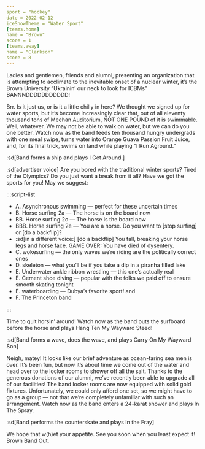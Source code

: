 ```yaml
---
sport = "hockey"
date = 2022-02-12
iceShowTheme = "Water Sport"
[teams.home]
name = "Brown"
score = 1
[teams.away]
name = "Clarkson"
score = 8
---
```


Ladies and gentlemen, friends and alumni, presenting an organization that is attempting to acclimate to the inevitable onset of a nuclear winter, it’s the Brown University “Ukrainin’ our neck to look for ICBMs” BANNNDDDDDDDDDDD!

Brr. Is it just us, or is it a little chilly in here? We thought we signed up for water sports, but it’s become increasingly clear that, out of all eleventy thousand tons of Meehan Auditorium, NOT ONE POUND of it is swimmable. Well, whatever. We may not be able to walk on water, but we can do you one better. Watch now as the band feeds ten thousand hungry undergrads with one meal swipe, turns water into Orange Guava Passion Fruit Juice, and, for its final trick, swims on land while playing “I Run Aground.”

:sd[Band forms a ship and plays I Get Around.]

:sd[advertiser voice] Are you bored with the traditional winter sports? Tired of the Olympics? Do you just want a break from it all? Have we got the sports for you! May we suggest:

:::script-list

- A. Asynchronous swimming — perfect for these uncertain times
- B. Horse surfing 2a — The horse is on the board now
- BB. Horse surfing 2c — The horse is the board now
- BBB. Horse surfing 2e — You are a horse. Do you want to [stop surfing] or [do a backflip]?
- :sd[in a different voice:] [do a backflip] You fall, breaking your horse legs and horse face. GAME OVER: You have died of dysentery.
- C. wokesurfing — the only waves we’re riding are the politically correct ones
- D. skeleton — what you’ll be if you take a dip in a piranha filled lake
- E. Underwater ankle ribbon wrestling — this one’s actually real
- E. Cement shoe diving — popular with the folks we paid off to ensure smooth skating tonight
- E. waterboarding — Dubya’s favorite sport! and
- F. The Princeton band

:::

Time to quit horsin’ around! Watch now as the band puts the surfboard before the horse and plays Hang Ten My Wayward Steed!

:sd[Band forms a wave, does the wave, and plays Carry On My Wayward Son]

Neigh, matey! It looks like our brief adventure as ocean-faring sea men is over. It’s been fun, but now it’s about time we come out of the water and head over to the locker rooms to shower off all the salt. Thanks to the generous donations of our alumni, we’ve recently been able to upgrade all of our facilities! The band locker rooms are now equipped with solid gold fixtures. Unfortunately, we could only afford one set, so we might have to go as a group — not that we’re completely unfamiliar with such an arrangement. Watch now as the band enters a 24-karat shower and plays In The Spray.

:sd[Band performs the counterskate and plays In the Fray]

We hope that w(h)et your appetite. See you soon when you least expect it! Brown Band Out.
